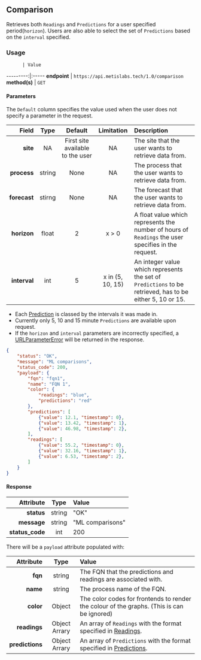 ## Comparison
Retrieves both `Readings` and `Predictions` for a user specified period(`horizon`). Users are also able to select the set of `Predictions` based on the `interval` specified.

### Usage

          | Value
---------:|:-----
__endpoint__ | `https://api.metislabs.tech/1.0/comparison`
__method(s)__ | `GET`

#### Parameters

The `Default` column specifies the value used when the user does not specify a parameter in the request.

Field | Type | Default | Limitation | Description
-----:|:----:|:---------:|:-----:|:-----------
__site__ | NA | First site available to the user | NA | The site that the user wants to retrieve data from.
__process__ | string | None  | NA | The process that the user wants to retrieve data from.
__forecast__ | stirng | None | NA | The forecast that the user wants to retrieve data from.
__horizon__ | float | 2 | x > 0 | A float value which represents the number of hours of `Readings` the user specifies in the request.
__interval__ | int | 5 | x in (5, 10, 15) | An integer value which represents the set of `Predictions` to be retrieved, has to be either 5, 10 or 15.

* Each [Prediction](#predictions) is classed by the intervals it was made in.
* Currently only 5, 10 and 15 minute `Predictions` are available upon request.
* If the `horizon` and `interval` parameters are incorrectly specified, a [URLParameterError](#client-based-exceptions) will be returned in the response.

```json
{
    "status": "OK",
    "message": "ML comparisons",
    "status_code": 200,
    "payload": {
        "fqn": "fqn1",
        "name": "FQN 1",
        "color": {
            "readings": "blue",
            "predictions": "red"
        },
        "predictions": [
            {"value": 12.1, "timestamp": 0},
            {"value": 13.42, "timestamp": 1},
            {"value": 46.98, "timestamp": 2},
        ],
        "readings": [
            {"value": 55.2, "timestamp": 0},
            {"value": 32.16, "timestamp": 1},
            {"value": 6.53, "timestamp": 2},
        ]       
    }
}
```
#### Response

 Attribute | Type | Value
---------:|:----:|:-----
__status__ | string | "OK"
__message__ | string | "ML comparisons"
__status_code__ | int | 200

There will be a `payload` attribute populated with:

 Attribute | Type | Value
---------:|:----:|:-----
__fqn__ | string | The FQN that the predictions and readings are associated with.
__name__ | string | The process name of the FQN.
__color__ | Object | The color codes for frontends to render the colour of the graphs. (This is can be ignored)
__readings__ | Object Arrary | An array of `Readings` with the format specified in [Readings](#readings).
__predictions__ | Object Arrary | An array of `Predictions` with the format specified in [Predictions](#predictions).